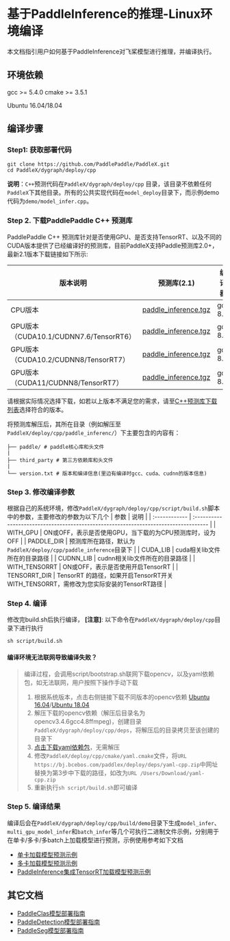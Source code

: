# 基于PaddleInference的推理-Linux环境编译

本文档指引用户如何基于PaddleInference对飞桨模型进行推理，并编译执行。

## 环境依赖
gcc >= 5.4.0
cmake >= 3.5.1

Ubuntu 16.04/18.04

## 编译步骤
### Step1: 获取部署代码
```
git clone https://github.com/PaddlePaddle/PaddleX.git
cd PaddleX/dygraph/deploy/cpp
```
**说明**：`C++`预测代码在`PaddleX/dygraph/deploy/cpp` 目录，该目录不依赖任何`PaddleX`下其他目录。所有的公共实现代码在`model_deploy`目录下，而示例demo代码为`demo/model_infer.cpp`。

### Step 2. 下载PaddlePaddle C++ 预测库
PaddlePaddle C++ 预测库针对是否使用GPU、是否支持TensorRT、以及不同的CUDA版本提供了已经编译好的预测库，目前PaddleX支持Paddle预测库2.0+，最新2.1版本下载链接如下所示:

| 版本说明                               | 预测库(2.1)                                                                                                                   | 编译器  |
| -------------------------------------- | ----------------------------------------------------------------------------------------------------------------------------- | ------- |
| CPU版本                                | [paddle_inference.tgz](https://paddle-inference-lib.bj.bcebos.com/2.1.0-cpu-avx-mkl/paddle_inference.tgz)                     | gcc 8.2 |
| GPU版本（CUDA10.1/CUDNN7.6/TensorRT6） | [ paddle_inference.tgz](https://paddle-inference-lib.bj.bcebos.com/2.1.0-gpu-cuda10.1-cudnn7-mkl-gcc8.2/paddle_inference.tgz) | gcc 8.2 |
| GPU版本（CUDA10.2/CUDNN8/TensorRT7）   | [ paddle_inference.tgz](https://paddle-inference-lib.bj.bcebos.com/2.1.0-gpu-cuda10.2-cudnn8-mkl-gcc8.2/paddle_inference.tgz) | gcc 8.2 |
| GPU版本（CUDA11/CUDNN8/TensorRT7）     | [ paddle_inference.tgz](https://paddle-inference-lib.bj.bcebos.com/2.1.0-gpu-cuda11.0-cudnn8-mkl-gcc8.2/paddle_inference.tgz) | gcc 8.2 |

请根据实际情况选择下载，如若以上版本不满足您的需求，请至[C++预测库下载列表](https://paddleinference.paddlepaddle.org.cn/v2.1/user_guides/download_lib.html)选择符合的版本。

将预测库解压后，其所在目录（例如解压至`PaddleX/deploy/cpp/paddle_inferenc/`）下主要包含的内容有：

```
├── paddle/ # paddle核心库和头文件
|
├── third_party # 第三方依赖库和头文件
|
└── version.txt # 版本和编译信息(里边有编译时gcc、cuda、cudnn的版本信息)
```

### Step 3. 修改编译参数
根据自己的系统环境，修改`PaddleX/dygraph/deploy/cpp/script/build.sh`脚本中的参数，主要修改的参数为以下几个
| 参数          | 说明                                                                                 |
| :------------ | :----------------------------------------------------------------------------------- |
| WITH_GPU      | ON或OFF，表示是否使用GPU，当下载的为CPU预测库时，设为OFF                             |
| PADDLE_DIR    | 预测库所在路径，默认为`PaddleX/deploy/cpp/paddle_inference`目录下                    |
| CUDA_LIB      | cuda相关lib文件所在的目录路径                                                        |
| CUDNN_LIB     | cudnn相关lib文件所在的目录路径                                                       |
| WITH_TENSORRT | ON或OFF，表示是否使用开启TensorRT                                                    |
| TENSORRT_DIR  | TensorRT 的路径，如果开启TensorRT开关WITH_TENSORRT，需修改为您实际安装的TensorRT路径 |

### Step 4. 编译
修改完build.sh后执行编译， **[注意]**: 以下命令在`PaddleX/dygraph/deploy/cpp`目录下进行执行

```
sh script/build.sh
```
#### 编译环境无法联网导致编译失败？

> 编译过程，会调用script/bootstrap.sh联网下载opencv，以及yaml依赖包，如无法联网，用户按照下操作手动下载
>
> 1. 根据系统版本，点击右侧链接下载不同版本的opencv依赖 [Ubuntu 16.04](https://bj.bcebos.com/paddleseg/deploy/opencv3.4.6gcc4.8ffmpeg.tar.gz2)/[Ubuntu 18.04](https://bj.bcebos.com/paddlex/deploy/opencv3.4.6gcc4.8ffmpeg_ubuntu_18.04.tar.gz2)
> 2. 解压下载的opencv依赖（解压后目录名为opencv3.4.6gcc4.8ffmpeg)，创建目录`PaddleX/dygraph/deploy/cpp/deps`，将解压后的目录拷贝至该创建的目录下
> 3. [点击下载yaml依赖包](https://bj.bcebos.com/paddlex/deploy/deps/yaml-cpp.zip)，无需解压
> 4. 修改`PaddleX/deploy/cpp/cmake/yaml.cmake`文件，将`URL https://bj.bcebos.com/paddlex/deploy/deps/yaml-cpp.zip`中网址替换为第3步中下载的路径，如改为`URL /Users/Download/yaml-cpp.zip`
> 5. 重新执行`sh script/build.sh`即可编译



### Step 5. 编译结果

编译后会在`PaddleX/dygraph/deploy/cpp/build/demo`目录下生成`model_infer`、`multi_gpu_model_infer`和`batch_infer`等几个可执行二进制文件示例，分别用于在单卡/多卡/多batch上加载模型进行预测，示例使用参考如下文档

- [单卡加载模型预测示例](../../demo/model_infer.md)
- [多卡加载模型预测示例](../../demo/multi_gpu_model_infer.md)
- [PaddleInference集成TensorRT加载模型预测示例](../../demo/tensorrt_infer.md)



## 其它文档

- [PaddleClas模型部署指南](../../models/paddleclas.md)
- [PaddleDetection模型部署指南](../../models/paddledetection.md)
- [PaddleSeg模型部署指南](../../models/paddleseg.md)
